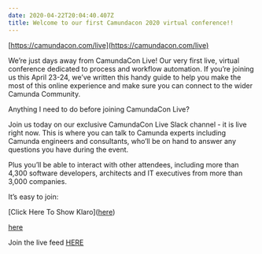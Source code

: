 ```yaml
---
date: 2020-04-22T20:04:40.407Z
title: Welcome to our first Camundacon 2020 virtual conference!!
---
```

[https://camundacon.com/live](https://camundacon.com/live)

We’re just days away from CamundaCon Live! Our very first live, virtual conference dedicated to process and workflow automation. If you’re joining us this April 23-24, we’ve written this handy guide to help you make the most of this online experience and make sure you can connect to the wider Camunda Community.

Anything I need to do before joining CamundaCon Live?

Join us today on our exclusive CamundaCon Live Slack channel - it is live right now. This is where you can talk to Camunda experts including Camunda engineers and consultants, who’ll be on hand to answer any questions you have during the event.

Plus you’ll be able to interact with other attendees, including more than 4,300 software developers, architects and IT executives from more than 3,000 companies.

It’s easy to join:

[Click Here To Show Klaro](<a href="#" onclick="klaro.show();return false;">here</a>)

<div>
<a href="#" onclick="klaro.show();return false;">here</a>
</div>

Join the live feed [HERE](https://www.camundacon.com/live/hub/)
